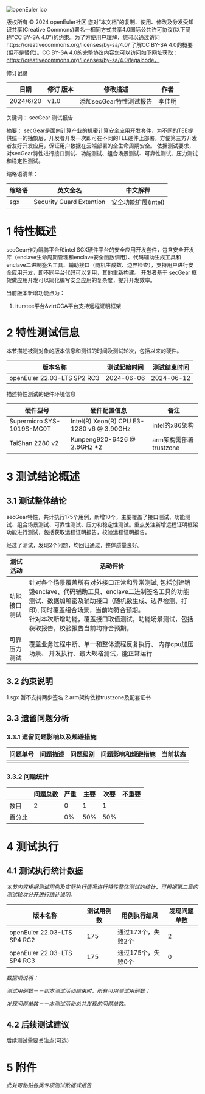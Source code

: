 ![openEuler ico](../../images/openEuler.png)

版权所有 © 2024  openEuler社区
您对“本文档”的复制、使用、修改及分发受知识共享(Creative Commons)署名—相同方式共享4.0国际公共许可协议(以下简称“CC BY-SA 4.0”)的约束。为了方便用户理解，您可以通过访问https://creativecommons.org/licenses/by-sa/4.0/ 了解CC BY-SA 4.0的概要 (但不是替代)。CC BY-SA 4.0的完整协议内容您可以访问如下网址获取：https://creativecommons.org/licenses/by-sa/4.0/legalcode。

修订记录

| 日期      | 修订   版本 | 修改描述                | 作者   |
| --------- | ----------- | ----------------------- | ------ |
| 2024/6/20 | v1.0        | 添加secGear特性测试报告 | 李佳明 |

关键词： secGear 测试报告

摘要：
secGear是面向计算产业的机密计算安全应用开发套件，为不同的TEE提供统一的抽象层，开发者开发一次即可在不同的TEE硬件上部署，方便第三方开发者友好开发应用，保证用户数据在云端部署的全生命周期安全。
依据测试要求，对secGear特性进行接口测试、功能测试、组合场景测试、可靠性测试、压力测试和稳定性测试。

缩略语清单：

| 缩略语 | 英文全名                 | 中文解释            |
| ------ | ------------------------ | ------------------- |
| sgx    | Security Guard Extention | 安全功能扩展(intel) |

# 1     特性概述

secGear作为鲲鹏平台和intel SGX硬件平台的安全应用开发套件，包含安全开发库（enclave生命周期管理和enclave安全函数调用）、代码辅助生成工具和enclave二进制签名工具、辅助接口（随机生成数、边界检查），支持用户进行安全应用开发，即不同平台代码可以复用，其他重新构建。
开发者基于 secGear 框架做应用开发可以简化编写安全应用的复杂度，提升开发效率。

当前版本新增功能点为：

1. iturstee平台&virtCCA平台支持远程证明框架

# 2     特性测试信息

本节描述被测对象的版本信息和测试的时间及测试轮次，包括以来的硬件。

| 版本名称                    | 测试起始时间 | 测试结束时间 |
| --------------------------- | ------------ | ------------ |
| openEuler 22.03-LTS SP2 RC3 | 2024-06-06   | 2024-06-12   |

描述特性测试的硬件环境信息

| 硬件型号                  | 硬件配置信息                              | 备注                   |
| ------------------------- | ----------------------------------------- | ---------------------- |
| Supermicro SYS-1019S-MC0T | Intel(R) Xeon(R) CPU E3-1280 v6 @ 3.90GHz | intel的x86架构         |
| TaiShan 2280 v2           | Kunpeng920-6426 @ 2.6GHz *2               | arm架构需部署trustzone |

# 3     测试结论概述

## 3.1   测试整体结论

secGear特性，共计执行175个用例，新增10个，主要覆盖了接口测试、功能测试、组合场景测试、可靠性测试、压力和稳定性测试。重点关注新增远程证明框架功能进行测试，包括获取远程证明报告，校验远程证明报告。

经过了测试，发现2个问题，均回归通过，整体质量良好。

| 测试活动     | 活动评价                                                                                                                                                                                                                                                                                             |
| ------------ | ---------------------------------------------------------------------------------------------------------------------------------------------------------------------------------------------------------------------------------------------------------------------------------------------------- |
| 功能接口测试 | 针对各个场景覆盖所有对外接口正常和异常测试,  包括创建销毁enclave、代码辅助工具、enclave二进制签名工具的功能测试、数据加解密及辅助接口（随机数生成、边界检测、打印), 同时覆盖组合场景，当前均符合预期。<br />针对本次新增功能，覆盖接口取值测试，功能场景测试，包括获取报告，校验报告当前均符合预期。 |
| 可靠压力测试 | 覆盖业务过程中断、单一和整体流程反复执行、 内存cpu加压场景、 并发执行、最大规格测试，能正常运行                                                                                                                                                                                                      |

## 3.2   约束说明

1.sgx 暂不支持两步签名
2.arm架构依赖trustzone及配套证书

## 3.3   遗留问题分析

### 3.3.1 遗留问题影响以及规避措施

| 问题单号 | 问题描述 | 问题级别 | 问题影响和规避措施 | 当前状态 |
| -------- | -------- | -------- | ------------------ | -------- |
|          |          |          |                    |          |

### 3.3.2 问题统计

|        | 问题总数 | 严重 | 主要 | 次要 | 不重要 |
| ------ | -------- | ---- | ---- | ---- | ------ |
| 数目   | 2        | 0    | 1    | 1    |        |
| 百分比 |          | 0%   | 50%  | 50%  |        |

# 4     测试执行

## 4.1   测试执行统计数据

*本节内容根据测试用例及实际执行情况进行特性整体测试的统计，可根据第二章的测试轮次分开进行统计说明。*

| 版本名称                    | 测试用例数 | 用例执行结果       | 发现问题单数 |
| --------------------------- | ---------- | ------------------ | ------------ |
| openEuler 22.03-LTS SP4 RC2 | 175        | 通过173个，失败2个 | 2            |
| openEuler 22.03-LTS SP4 RC3 | 175        | 通过175个，失败0个 | 0            |

*数据项说明：*

*测试用例数－－到本测试活动结束时，所有可用测试用例数；*

*发现问题单数－－本测试活动总共发现的问题单数。*

## 4.2   后续测试建议

后续测试需要关注点(可选)

# 5     附件

*此处可粘贴各类专项测试数据或报告*
